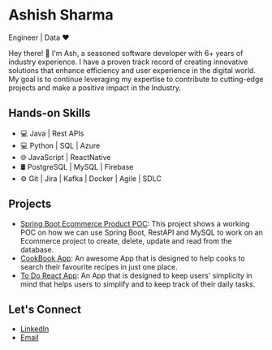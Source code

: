 # Ashish Sharma
Engineer | Data ♥

 Hey there! 👋 I'm Ash, a seasoned software developer with 6+ years of industry experience. I have a proven track record of creating innovative solutions that enhance efficiency and user experience in the digital world. My goal is to continue leveraging my expertise to contribute to cutting-edge projects and make a positive impact in the Industry.

  ## Hands-on Skills
- 💻 Java | Rest APIs
- 💻 Python | SQL | Azure
- 🌐 JavaScript | ReactNative 
- 🛢️ PostgreSQL | MySQL | Firebase
- ⚙️ Git | Jira | Kafka | Docker | Agile | SDLC

## Projects
- [Spring Boot Ecommerce Product POC](https://github.com/AshishSharma1221/SpringBoot-EcommerceProduct-POC): This project shows a working POC on how we can use Spring Boot, RestAPI and MySQL to work on an Ecommerce project to create, delete, update and read from the database.
- [CookBook App](https://github.com/AshishSharma1221/cookbook): An awesome App that is designed to help cooks to search their favourite recipes in just one place.
- [To Do React App](https://github.com/AshishSharma1221/TodoApp): An App that is designed to keep users' simplicity in mind that helps users to simplify and to keep track of their daily tasks.

## Let's Connect
- [LinkedIn](https://www.linkedin.com/in/ashish-sharma-shiv786)
- [Email](mailto:ashish.sb.sharma@gmail.com)



<!---
AshishSharma1221/AshishSharma1221 is a ✨ special ✨ repository because its `README.md` (this file) appears on your GitHub profile.
You can click the Preview link to take a look at your changes.
--->
